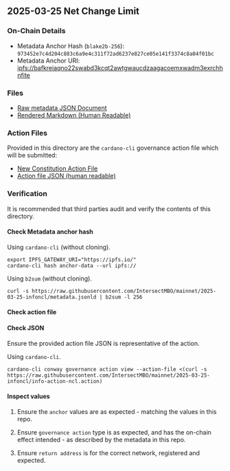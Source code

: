 ## 2025-03-25 Net Change Limit

### On-Chain Details

- Metadata Anchor Hash (`blake2b-256`): `973452e7c4d204c883c6a9e4c311f72ad6237e827ce05e141f3374c8a04f01bc`
- Metadata Anchor URI: <ipfs://bafkreiaqno22swabd3kcqt2awtgwaucdzaagacoemxwadm3exrchhnfite>

### Files

- [Raw metadata JSON Document](./metadata.jsonld)
- [Rendered Markdown (Human Readable)](./metadata.jsonld.md)

### Action Files

Provided in this directory are the `cardano-cli` governance action file which will be submitted:

- [New Constitution Action File](./new-const-replace-interim.action)
- [Action file JSON (human readable)](./new-const-replace-interim.action.json)

### Verification

It is recommended that third parties audit and verify the contents of this directory.

#### Check Metadata anchor hash

Using `cardano-cli` (without cloning).

```shell
export IPFS_GATEWAY_URI="https://ipfs.io/"
cardano-cli hash anchor-data --url ipfs://
```

Using `b2sum` (without cloning).

```shell
curl -s https://raw.githubusercontent.com/IntersectMBO/mainnet/2025-03-25-infoncl/metadata.jsonld | b2sum -l 256
```

#### Check action file

#### Check JSON

Ensure the provided action file JSON is representative of the action.

Using `cardano-cli`.

```shell
cardano-cli conway governance action view --action-file <(curl -s https://raw.githubusercontent.com/IntersectMBO/mainnet/2025-03-25-infoncl/info-action-ncl.action)
```

#### Inspect values

1. Ensure the `anchor` values are as expected - matching the values in this repo.

2. Ensure `governance action` type is as expected, and has the on-chain effect intended - as described by the metadata in this repo.

3. Ensure `return address` is for the correct network, registered and expected.
